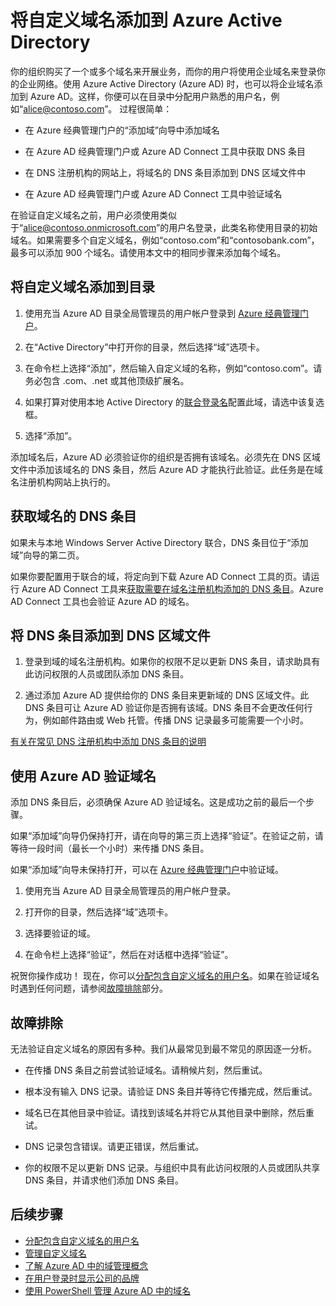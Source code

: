 <properties
	pageTitle="将自定义域名添加到 Azure Active Directory | Azure"
	description="如何将公司域名添加到 Azure Active Directory，以及如何验证域名。"
	services="active-directory"
	documentationCenter=""
	authors="jeffsta"
	manager="stevenpo"
	editor=""/>

<tags
	ms.service="active-directory"
	ms.date="04/20/2016"
	wacn.date="07/04/2016"/>

# 将自定义域名添加到 Azure Active Directory

你的组织购买了一个或多个域名来开展业务，而你的用户将使用企业域名来登录你的企业网络。使用 Azure Active Directory (Azure AD) 时，也可以将企业域名添加到 Azure AD。这样，你便可以在目录中分配用户熟悉的用户名，例如“alice@contoso.com”。 过程很简单：

- 在 Azure 经典管理门户的“添加域”向导中添加域名

- 在 Azure AD 经典管理门户或 Azure AD Connect 工具中获取 DNS 条目

- 在 DNS 注册机构的网站上，将域名的 DNS 条目添加到 DNS 区域文件中

- 在 Azure AD 经典管理门户或 Azure AD Connect 工具中验证域名


在验证自定义域名之前，用户必须使用类似于“alice@contoso.onmicrosoft.com”的用户名登录，此类名称使用目录的初始域名。如果需要多个自定义域名，例如“contoso.com”和“contosobank.com”，最多可以添加 900 个域名。请使用本文中的相同步骤来添加每个域名。

## 将自定义域名添加到目录

1. 使用充当 Azure AD 目录全局管理员的用户帐户登录到 [Azure 经典管理门户](https://manage.windowsazure.cn/)。

2. 在“Active Directory”中打开你的目录，然后选择“域”选项卡。

3. 在命令栏上选择“添加”，然后输入自定义域的名称，例如“contoso.com”。请务必包含 .com、.net 或其他顶级扩展名。

4. 如果打算对使用本地 Active Directory 的[联合登录名](https://channel9.msdn.com/Series/Azure-Active-Directory-Videos-Demos/Configuring-AD-FS-for-user-sign-in-with-Azure-AD-Connect)配置此域，请选中该复选框。

5. 选择“添加”。

添加域名后，Azure AD 必须验证你的组织是否拥有该域名。必须先在 DNS 区域文件中添加该域名的 DNS 条目，然后 Azure AD 才能执行此验证。此任务是在域名注册机构网站上执行的。

## 获取域名的 DNS 条目

如果未与本地 Windows Server Active Directory 联合，DNS 条目位于“添加域”向导的第二页。

如果你要配置用于联合的域，将定向到下载 Azure AD Connect 工具的页。请运行 Azure AD Connect 工具来[获取需要在域名注册机构添加的 DNS 条目](/documentation/articles/active-directory-aadconnect-get-started-custom#verify-the-azure-ad-domain-selected-for-federation)。Azure AD Connect 工具也会验证 Azure AD 的域名。

## 将 DNS 条目添加到 DNS 区域文件

1.  登录到域的域名注册机构。如果你的权限不足以更新 DNS 条目，请求助具有此访问权限的人员或团队添加 DNS 条目。

2.  通过添加 Azure AD 提供给你的 DNS 条目来更新域的 DNS 区域文件。此 DNS 条目可让 Azure AD 验证你是否拥有该域。DNS 条目不会更改任何行为，例如邮件路由或 Web 托管。传播 DNS 记录最多可能需要一个小时。

[有关在常见 DNS 注册机构中添加 DNS 条目的说明](https://support.office.com/article/Create-DNS-records-for-Office-365-when-you-manage-your-DNS-records-b0f3fdca-8a80-4e8e-9ef3-61e8a2a9ab23/)

## 使用 Azure AD 验证域名

添加 DNS 条目后，必须确保 Azure AD 验证域名。这是成功之前的最后一个步骤。

如果“添加域”向导仍保持打开，请在向导的第三页上选择“验证”。在验证之前，请等待一段时间（最长一个小时）来传播 DNS 条目。

如果“添加域”向导未保持打开，可以在 [Azure 经典管理门户](https://manage.windowsazure.cn/)中验证域。

1.  使用充当 Azure AD 目录全局管理员的用户帐户登录。

2.  打开你的目录，然后选择“域”选项卡。

3.  选择要验证的域。

4.  在命令栏上选择“验证”，然后在对话框中选择“验证”。

祝贺你操作成功！ 现在，你可以[分配包含自定义域名的用户名](/documentation/articles/active-directory-add-domain-add-users)。如果在验证域名时遇到任何问题，请参阅[故障排除](#troubleshooting)部分。

## 故障排除
无法验证自定义域名的原因有多种。我们从最常见到最不常见的原因逐一分析。

- 在传播 DNS 条目之前尝试验证域名。请稍候片刻，然后重试。

- 根本没有输入 DNS 记录。请验证 DNS 条目并等待它传播完成，然后重试。

- 域名已在其他目录中验证。请找到该域名并将它从其他目录中删除，然后重试。

- DNS 记录包含错误。请更正错误，然后重试。

- 你的权限不足以更新 DNS 记录。与组织中具有此访问权限的人员或团队共享 DNS 条目，并请求他们添加 DNS 条目。


## 后续步骤

-   [分配包含自定义域名的用户名](/documentation/articles/active-directory-add-domain-add-users)
-   [管理自定义域名](/documentation/articles/active-directory-add-manage-domain-names)
-   [了解 Azure AD 中的域管理概念](/documentation/articles/active-directory-add-domain-concepts)
-   [在用户登录时显示公司的品牌](/documentation/articles/active-directory-add-company-branding)
-   [使用 PowerShell 管理 Azure AD 中的域名](https://msdn.microsoft.com/library/azure/e1ef403f-3347-4409-8f46-d72dafa116e0#BKMK_ManageDomains)

<!---HONumber=Mooncake_0606_2016-->